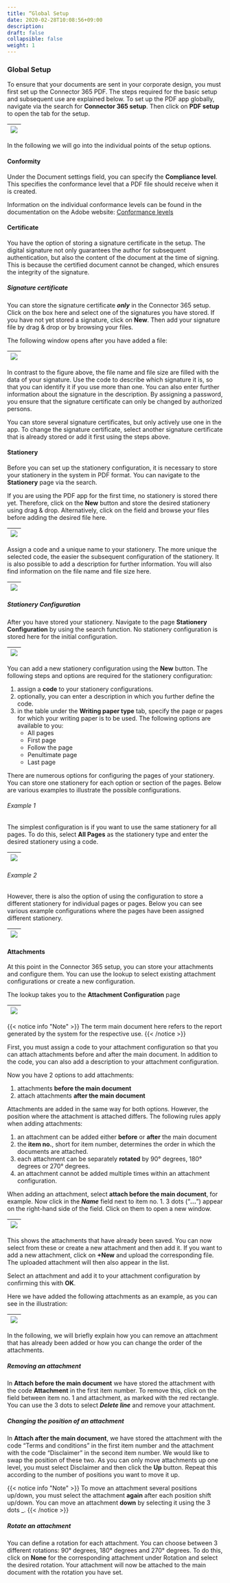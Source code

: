 ```yaml
---
title: “Global Setup
date: 2020-02-28T10:08:56+09:00
description: 
draft: false
collapsible: false
weight: 1
---
```

### Global Setup
To ensure that your documents are sent in your corporate design, you must first set up the Connector 365 PDF. The steps required for the basic setup and subsequent use are explained below. To set up the PDF app globally, navigate via the search for **Connector 365 setup**. Then click on **PDF setup** to open the tab for the setup.

|![](images/apps/pdf_SaaS/C365_pdf_DEU.png)|
|-|

In the following we will go into the individual points of the setup options.

#### Conformity
Under the Document settings field, you can specify the **Compliance level**. This specifies the conformance level that a PDF file should receive when it is created.

Information on the individual conformance levels can be found in the documentation on the Adobe website: [Conformance levels](https://www.adobe.com/de/acrobat/resources/document-files/pdf-types/pdf-a)

#### Certificate
You have the option of storing a signature certificate in the setup. The digital signature not only guarantees the author for subsequent authentication, but also the content of the document at the time of signing. This is because the certified document cannot be changed, which ensures the integrity of the signature. 

##### Signature certificate
You can store the signature certificate ***only*** in the Connector 365 setup. Click on the box here and select one of the signatures you have stored. If you have not yet stored a signature, click on **New**. Then add your signature file by drag & drop or by browsing your files.

The following window opens after you have added a file:

|![](images/apps/pdf_SaaS/Add_Signaturecertificate_DEU.png)|
|-|

In contrast to the figure above, the file name and file size are filled with the data of your signature. Use the code to describe which signature it is, so that you can identify it if you use more than one. You can also enter further information about the signature in the description. By assigning a password, you ensure that the signature certificate can only be changed by authorized persons.

You can store several signature certificates, but only actively use one in the app. To change the signature certificate, select another signature certificate that is already stored or add it first using the steps above.

#### Stationery
Before you can set up the stationery configuration, it is necessary to store your stationery in the system in PDF format. You can navigate to the **Stationery** page via the search. 

If you are using the PDF app for the first time, no stationery is stored there yet. Therefore, click on the **New** button and store the desired stationery using drag & drop. Alternatively, click on the field and browse your files before adding the desired file here.

|![](images/apps/pdf_SaaS/Add_stationery_DEU.png)|
|-|

Assign a code and a unique name to your stationery. The more unique the selected code, the easier the subsequent configuration of the stationery. It is also possible to add a description for further information. You will also find information on the file name and file size here.

|![](images/apps/pdf_SaaS/Add_stationery_example_DEU.png)|
|-|

##### Stationery Configuration
After you have stored your stationery. Navigate to the page **Stationery Configuration** by using the search function. No stationery configuration is stored here for the initial configuration.

|![](images/apps/pdf_SaaS/Stationery_tellme_DEU.png)|
|-|

You can add a new stationery configuration using the **New** button. The following steps and options are required for the stationery configuration:
1. assign a **code** to your stationery configurations.
2. optionally, you can enter a description in which you further define the code.
3. in the table under the **Writing paper type** tab, specify the page or pages for which your writing paper is to be used. 
The following options are available to you:
    - All pages
    - First page
    - Follow the page
    - Penultimate page
    - Last page

There are numerous options for configuring the pages of your stationery. You can store one stationery for each option or section of the pages. Below are various examples to illustrate the possible configurations.

###### Example 1
The simplest configuration is if you want to use the same stationery for all pages. To do this, select **All Pages** as the stationery type and enter the desired stationery using a code.

|![](images/apps/pdf_SaaS/Example_1_allpages_DEU.png)|
|-|


###### Example 2
However, there is also the option of using the configuration to store a different stationery for individual pages or pages. Below you can see various example configurations where the pages have been assigned different stationery.

|![](images/apps/pdf_SaaS/Example_2_differents_DEU.png)|
|-|

#### Attachments
At this point in the Connector 365 setup, you can store your attachments and configure them.
You can use the lookup to select existing attachment configurations or create a new configuration.

The lookup takes you to the **Attachment Configuration** page

|![](images/apps/pdf_SaaS/Attachment_configuration_DEU.png)|
|-|

{{< notice info "Note" >}}
 The term main document here refers to the report generated by the system for the respective use.
{{< /notice >}}
</p>

First, you must assign a code to your attachment configuration so that you can attach attachments before and after the main document. In addition to the code, you can also add a description to your attachment configuration.

Now you have 2 options to add attachments:
1. attachments **before the main document**
2. attach attachments **after the main document**

Attachments are added in the same way for both options. However, the position where the attachment is attached differs. The following rules apply when adding attachments:</p>
1. an attachment can be added either **before** or **after** the main document
2. the **item no.**, short for item number, determines the order in which the documents are attached.
3. each attachment can be separately **rotated** by 90° degrees, 180° degrees or 270° degrees.
4. an attachment cannot be added multiple times within an attachment configuration.

When adding an attachment, select **attach before the main document**, for example. Now click in the ***Name*** field next to item no. 1. 3 dots (“**...**”) appear on the right-hand side of the field. Click on them to open a new window.

|![](images/apps/pdf_SaaS/attachments_in_window_DEU.png)|
|-|

This shows the attachments that have already been saved. You can now select from these or create a new attachment and then add it. If you want to add a new attachment, click on **+New** and upload the corresponding file.
The uploaded attachment will then also appear in the list. 

Select an attachment and add it to your attachment configuration by confirming this with **OK**.

Here we have added the following attachments as an example, as you can see in the illustration:

|![](images/apps/pdf_SaaS/configuration_example_DEU.png)|
|-|

In the following, we will briefly explain how you can remove an attachment that has already been added or how you can change the order of the attachments.

##### Removing an attachment
In **Attach before the main document** we have stored the attachment with the code **Attachment** in the first item number. To remove this, click on the field between item no. 1 and attachment, as marked with the red rectangle. You can use the 3 dots to select ***Delete line*** and remove your attachment.

##### Changing the position of an attachment
In **Attach after the main document**, we have stored the attachment with the code “Terms and conditions” in the first item number and the attachment with the code “Disclaimer” in the second item number. We would like to swap the position of these two. As you can only move attachments up one level, you must select Disclaimer and then click the **Up** button. Repeat this according to the number of positions you want to move it up.

{{< notice info "Note" >}}
 To move an attachment several positions up/down, you must select the attachment **again** after each position shift up/down. You can move an attachment **down** by selecting it using the 3 dots _.
{{< /notice >}}
</p>

##### Rotate an attachment
You can define a rotation for each attachment. You can choose between 3 different rotations: 90° degrees, 180° degrees and 270° degrees. To do this, click on **None** for the corresponding attachment under Rotation and select the desired rotation. Your attachment will now be attached to the main document with the rotation you have set.

